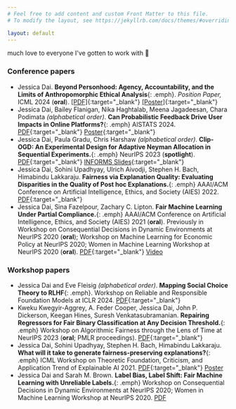 ```yaml
---
# Feel free to add content and custom Front Matter to this file.
# To modify the layout, see https://jekyllrb.com/docs/themes/#overriding-theme-defaults

layout: default
---
```


much love to everyone I've gotten to work with 🙂

### Conference papers

- Jessica Dai. **Beyond Personhood: Agency, Accountability, and the Limits of Anthropomorphic Ethical Analysis**{: .emph}. _Position Paper,_ ICML 2024 (**oral**). [[PDF]](https://arxiv.org/abs/2404.13861){:target="_blank"} [[Poster]](https://www.jessicad.ai/pdfs/agency_poster.pdf){:target="_blank"}
- Jessica Dai, Bailey Flanigan, Nika Haghtalab, Meena Jagadeesan, Chara Podimata _(alphabetical order)_. **Can Probabilistic Feedback Drive User Impacts in Online Platforms?**{: .emph} AISTATS 2024. [PDF](https://arxiv.org/abs/2401.05304){:target="_blank"} [Poster](https://www.jessicad.ai/pdfs/probfeedback_poster.pdf){:target="_blank"}
- Jessica Dai, Paula Gradu, Chris Harshaw _(alphabetical order)_. **Clip-OGD: An Experimental Design for Adaptive Neyman Allocation in Sequential Experiments.**{: .emph} NeurIPS 2023 (**spotlight**). [PDF](https://arxiv.org/abs/2305.17187){:target="_blank"} [INFORMS Slides](https://www.jessicad.ai/pdfs/clip-ogd__informs.pdf){:target="_blank"}
- Jessica Dai, Sohini Upadhyay, Ulrich Aivodji, Stephen H. Bach, Himabindu Lakkaraju. **Fairness via Explanation Quality:
Evaluating Disparities in the Quality of Post hoc Explanations.**{: .emph} AAAI/ACM Conference on Artificial Intelligence, Ethics, and Society (AIES) 2022. [PDF](https://arxiv.org/abs/2205.07277){:target="_blank"} 
- Jessica Dai, Sina Fazelpour, Zachary C. Lipton. **Fair Machine Learning Under Partial Compliance.**{: .emph} AAAI/ACM Conference on Artificial Intelligence, Ethics, and Society (AIES) 2021 (**oral**). Previously in Workshop on Consequential Decisions in Dynamic Environments at NeurIPS 2020 (**oral**); Workshop on Machine Learning for Economic Policy at NeurIPS 2020;
Women in Machine Learning Workshop at NeurIPS 2020 (**oral**). [PDF](https://arxiv.org/abs/2011.03654){:target="_blank"} [Video](https://slideslive.com/38942278/fair-machine-learning-under-partial-compliance)


### Workshop papers

- Jessica Dai and Eve Fleisig _(alphabetical order)_. **Mapping Social Choice Theory to RLHF**{: .emph}. Workshop on Reliable and Responsible Foundation Models at ICLR 2024. [PDF](https://arxiv.org/abs/2404.13038){:target="_blank"}
- Kweku Kwegyir-Aggrey, A. Feder Cooper, Jessica Dai, John P. Dickerson, Keegan Hines, Suresh Venkatasubramanian. **Repairing Regressors for Fair Binary Classification at Any Decision Threshold.**{: .emph} Workshop on Algorithmic Fairness through the Lens of Time at NeurIPS 2023 (**oral**; PMLR proceedings). [PDF](https://arxiv.org/abs/2203.07490){:target="_blank"}
- Jessica Dai, Sohini Upadhyay, Stephen H. Bach, Himabindu Lakkaraju. **What will it take to generate fairness-preserving explanations?**{: .emph} ICML Workshop on Theoretic Foundation, Criticism, and Application Trend of Explainable AI 2021. [PDF](https://arxiv.org/pdf/2106.13346.pdf){:target="_blank"} [Poster](https://github.com/ICML2021-XAI/Summary-Slides/blob/main/What%20will%20it%20take%20to%20generate%20fairness-preserving%20explanations.pdf)
- Jessica Dai and Sarah M. Brown. **Label Bias, Label Shift: Fair Machine Learning with Unreliable Labels.**{: .emph} Workshop on Consequential Decisions in Dynamic Environments at NeurIPS 2020; Women in Machine Learning Workshop at NeurIPS 2020. [PDF](https://dynamicdecisions.github.io/assets/pdfs/29.pdf)
